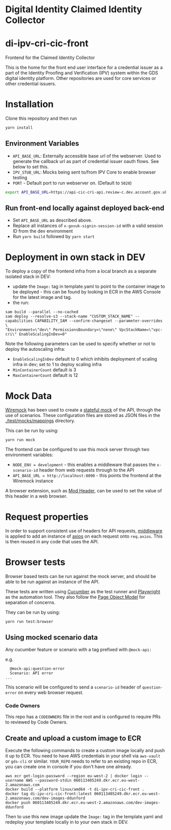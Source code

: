 # Digital Identity Claimed Identity Collector

# di-ipv-cri-cic-front

Frontend for the Claimed Identity Collector

This is the home for the front end user interface for a credential issuer as a part of the Identity Proofing and Verification (IPV) system within the GDS digital identity platform. Other repositories are used for core services or other credential issuers.

# Installation

Clone this repository and then run

```bash
yarn install
```

## Environment Variables

- `API_BASE_URL`: Externally accessible base url of the webserver. Used to generate the callback url as part of credential issuer oauth flows. See below to set this.
- `IPV_STUB_URL`: Mocks being sent to/from IPV Core to enable browser testing
- `PORT` - Default port to run webserver on. (Default to `5020`)

```bash
export API_BASE_URL=https://api-cic-cri-api.review-c.dev.account.gov.uk
```

## Run front-end locally against deployed back-end

- Set `API_BASE_URL` as described above.
- Replace all instances of `x-govuk-signin-session-id` with a valid session ID from the dev environment
- Run `yarn build` followed by `yarn start`

# Deployment in own stack in DEV

To deploy a copy of the frontend infra from a local branch as a separate isolated stack in DEV:

- update the `Image:` tag in template.yaml to point to the container image to be deployed - this can be found by looking in ECR in the AWS Console for the latest image and tag.
- the run:

```shell
sam build --parallel --no-cached
sam deploy --resolve-s3 --stack-name "CUSTOM_STACK_NAME" --capabilities CAPABILITY_IAM --confirm-changeset --parameter-overrides \
"Environment=\"dev\" PermissionsBoundary=\"none\" VpcStackName=\"vpc-cri\" EnableScalingInDev=0"
```

Note the following parameters can be used to specify whether or not to deploy the autoscaling infra:

- `EnableScalingInDev` default to 0 which inhibits deployment of scaling infra in dev; set to 1 to deploy scaling infra
- `MinContainerCount` default is 3
- `MaxContainerCount` default is 12

# Mock Data

[Wiremock](https://wiremock.org/) has been used to create a [stateful mock](https://wiremock.org/docs/stateful-behaviour/) of the API, through the use of scenarios. These configuration files are stored as JSON files in the [./test/mocks/mappings](./test/mocks/mappings) directory.

This can be run by using:

`yarn run mock`

The frontend can be configured to use this mock server through two environment variables:

- `NODE_ENV = development` - this enables a middleware that passes the `x-scenario-id` header from web requests through to the API
- `API_BASE_URL = http://localhost:8090` - this points the frontend at the Wiremock instance

A browser extension, such as [Mod Header](https://modheader.com/), can be used to set the value of this header in a web browser.

# Request properties

In order to support consistent use of headers for API requests, [middleware](./src/lib/axios) is applied to add an instance of
[axios](https://axios-http.com/) on each request onto `req.axios`. This is then reused in any code that uses the API.

# Browser tests

Browser based tests can be run against the mock server, and should be able to be run against an instance of the API.

These tests are written using [Cucumber](https://cucumber.io/docs/installation/javascript/) as the test runner and [Playwright](https://playwright.dev/) as the automation tool. They also follow the [Page Object Model](https://playwright.dev/docs/test-pom) for separation of concerns.

They can be run by using:

`yarn run test:browser`

## Using mocked scenario data

Any cucumber feature or scenario with a tag prefixed with `@mock-api:`

e.g.

```
  @mock-api:question-error
  Scenario: API error
...
```

This scenario will be configured to send a `scenario-id` header of `question-error` on every web browser request.

### Code Owners

This repo has a `CODEOWNERS` file in the root and is configured to require PRs to reviewed by Code Owners.

## Create and upload a custom image to ECR

Execute the following commands to create a custom image locally and push it up to ECR.
You need to have AWS credentials in your shell via `aws-vault` or `gds-cli` or similar.
`YOUR_REPO` needs to refer to an existing repo in ECR, you can create one in console if you don't have one already.

```shell
aws ecr get-login-password --region eu-west-2 | docker login --username AWS --password-stdin 060113405249.dkr.ecr.eu-west-2.amazonaws.com
docker build --platform linux/amd64 -t di-ipv-cri-cic-front .
docker tag di-ipv-cri-cic-front:latest 060113405249.dkr.ecr.eu-west-2.amazonaws.com/dev-images-ddunford
docker push 060113405249.dkr.ecr.eu-west-2.amazonaws.com/dev-images-ddunford
```

Then to use this new image update the `Image:` tag in the template.yaml and redeploy your template locally in to your own stack in DEV.
